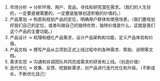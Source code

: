1. 市场分析 -> 分析环境、用户、竞品，寻找和研究潜在需求。（我们的人生目的，一定要是被需要的，一定要是能够创造积极的价值的。）
2. 产品策划 -> 构思和规划产品的定位，明确用户群体和使用场景。（我们要规划好我们自己的定位，或者叫做自己的独特优势，独特价值是什么，这就是我们这个产品的主要功能。）
3. 产品设计 -> 梳理和细化产品需求，设计产品架构和功能，定义产品体验和价值。
4. 产品文档 -> 撰写产品从立项到正式上线过程中的各种需求、帮助、说明等文档。
5. 需求实现 -> 沟通和协调团队共同完成需求的研发和上线。（创造价值）
6. 迭代优化 -> 收集、反馈、挖掘新需求，对产品进行迭代优化和升级。（不断成长，不断优化自己）

